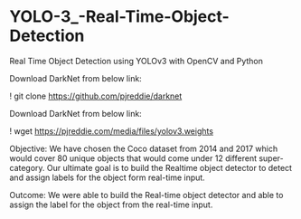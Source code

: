 # YOLO-3_-Real-Time-Object-Detection
Real Time Object Detection using YOLOv3 with OpenCV and Python

Download DarkNet from below link:

! git clone https://github.com/pjreddie/darknet


Download DarkNet from below link:

! wget https://pjreddie.com/media/files/yolov3.weights

Objective:
We have chosen the Coco dataset from 2014 and 2017 which would cover 80 unique
objects that would come under 12 different super-category. Our ultimate goal is to build the Realtime object detector to detect and assign labels for the object form real-time input.

Outcome: 
We were able to build the Real-time object detector and able to assign the label for the
object from the real-time input.
